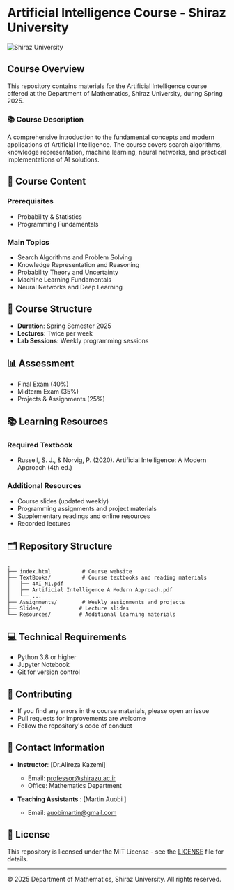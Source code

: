 # Artificial Intelligence Course - Shiraz University

![Shiraz University](https://upload.wikimedia.org/wikipedia/en/thumb/3/3d/Shiraz_University_logo.svg/150px-Shiraz_University_logo.svg.png)

## Course Overview
This repository contains materials for the Artificial Intelligence course offered at the Department of Mathematics, Shiraz University, during Spring 2025.

### 📚 Course Description
A comprehensive introduction to the fundamental concepts and modern applications of Artificial Intelligence. The course covers search algorithms, knowledge representation, machine learning, neural networks, and practical implementations of AI solutions.

## 📖 Course Content

### Prerequisites
- Probability & Statistics
- Programming Fundamentals

### Main Topics
- Search Algorithms and Problem Solving
- Knowledge Representation and Reasoning
- Probability Theory and Uncertainty
- Machine Learning Fundamentals
- Neural Networks and Deep Learning

## 📅 Course Structure
- **Duration**: Spring Semester 2025
- **Lectures**: Twice per week
- **Lab Sessions**: Weekly programming sessions

## 📊 Assessment
- Final Exam (40%)
- Midterm Exam (35%)
- Projects & Assignments (25%)

## 📚 Learning Resources

### Required Textbook
- Russell, S. J., & Norvig, P. (2020). Artificial Intelligence: A Modern Approach (4th ed.)

### Additional Resources
- Course slides (updated weekly)
- Programming assignments and project materials
- Supplementary readings and online resources
- Recorded lectures

## 🗂️ Repository Structure
```
.
├── index.html          # Course website
├── TextBooks/          # Course textbooks and reading materials
│   ├── 4AI_N1.pdf
│   ├── Artificial Intelligence A Modern Approach.pdf
│   └── ...
├── Assignments/        # Weekly assignments and projects
├── Slides/            # Lecture slides
└── Resources/         # Additional learning materials
```

## 💻 Technical Requirements
- Python 3.8 or higher
- Jupyter Notebook
- Git for version control

## 🤝 Contributing
- If you find any errors in the course materials, please open an issue
- Pull requests for improvements are welcome
- Follow the repository's code of conduct

## 👥 Contact Information
- **Instructor**: [Dr.Alireza Kazemi]
  - Email: professor@shirazu.ac.ir
  - Office: Mathematics Department

- **Teaching Assistants** : [Martin Auobi ]
  - Email: auobimartin@gmail.com
## 📝 License
This repository is licensed under the MIT License - see the [LICENSE](LICENSE) file for details.

---
© 2025 Department of Mathematics, Shiraz University. All rights reserved.